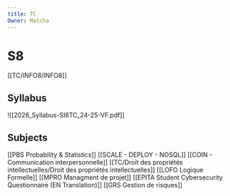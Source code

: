 ```yaml
---
title: TC
Owner: Matcha
---
```

# S8
[[TC/INFO8/INFO8]]
## Syllabus
![[2026_Syllabus-SI8TC_24-25-VF.pdf]]
## Subjects
[[PBS Probability & Statistics]]
[[SCALE - DEPLOY - NOSQL]]
[[COIN - Communication interpersonnelle]]
[[TC/Droit des propriétés intellectuelles/Droit des propriétés intellectuelles]]
[[LOFO Logique Formelle]]
[[MPRO Managment de projet]]
[[EPITA Student Cybersecurity Questionnaire (EN Translation)]]
[[GRS Gestion de risques]]